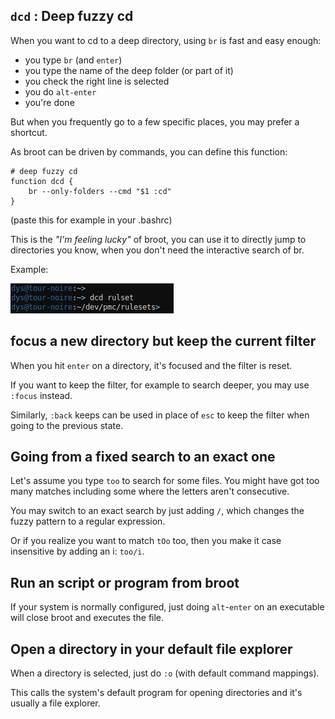
## `dcd` : Deep fuzzy cd

When you want to cd to a deep directory, using `br` is fast and easy enough:

* you type `br` (and `enter`)
* you type the name of the deep folder (or part of it)
* you check the right line is selected
* you do `alt-enter`
* you're done

But when you frequently go to a few specific places, you may prefer a shortcut.

As broot can be driven by commands, you can define this function:

	# deep fuzzy cd
	function dcd {
		br --only-folders --cmd "$1 :cd"
	}

(paste this for example in your .bashrc)

This is the *"I'm feeling lucky"* of broot, you can use it to directly jump to directories you know, when you don't need the interactive search of br.

Example:

![dcd ruleset](../img/20190122-dcd_rulset.png)

## focus a new directory but keep the current filter

When you hit `enter` on a directory, it's focused and the filter is reset.

If you want to keep the filter, for example to search deeper, you may use `:focus` instead.

Similarly, `:back` keeps can be used in place of `esc` to keep the filter when going to the previous state.

## Going from a fixed search to an exact one

Let's assume you type `too` to search for some files. You might have got too many matches including some where the letters aren't consecutive.

You may switch to an exact search by just adding `/`, which changes the fuzzy pattern to a regular expression.

Or if you realize you want to match `tOo` too, then you make it case insensitive by adding an i: `too/i`.

## Run an script or program from broot

If your system is normally configured, just doing `alt`-`enter` on an executable will close broot and executes the file.

## Open a directory in your default file explorer

When a directory is selected, just do `:o` (with default command mappings).

This calls the system's default program for opening directories and it's usually a file explorer.

